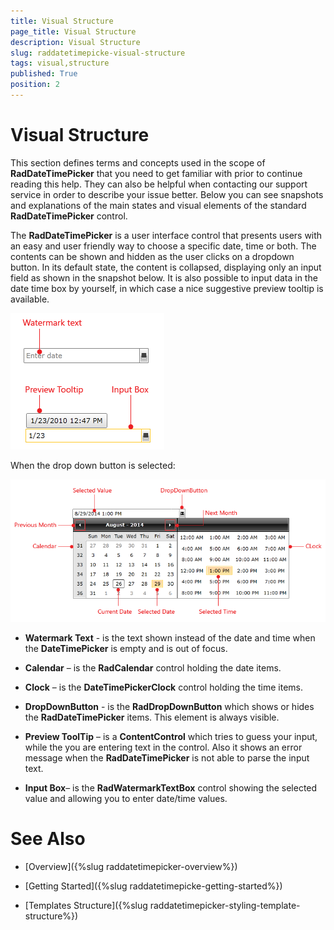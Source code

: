 ```yaml
---
title: Visual Structure
page_title: Visual Structure
description: Visual Structure
slug: raddatetimepicke-visual-structure
tags: visual,structure
published: True
position: 2
---
```


# Visual Structure

This section defines terms and concepts used in the scope of __RadDateTimePicker__ that you need to get familiar with prior to continue reading this help. They can also be helpful when contacting our support service in order to describe your issue better. Below you can see snapshots and explanations of the main states and visual elements of the standard __RadDateTimePicker__ control.        

The __RadDateTimePicker__ is a user interface control that presents users with an easy and user friendly way to choose a specific date, time or both. The contents can be shown and hidden as the user clicks on a dropdown button. In its default state, the content is collapsed, displaying only an input field as shown in the snapshot below. It is also possible to input data in the date time box by yourself, in which case a nice suggestive preview tooltip is available.        

![Rad Date Time Picker Visual Structure 03](images/RadDateTimePicker_Visual_Structure_03.png)

When the drop down button is selected:

![Rad Date Time Picker Visual Structure 04](images/RadDateTimePicker_Visual_Structure_04.png)

* __Watermark Text__ - is the text shown instead of the date and time when the __DateTimePicker__ is empty and is out of focus.

* __Calendar__ – is the __RadCalendar__ control holding the date items.

* __Clock__ – is the __DateTimePickerClock__ control holding the time items.

* __DropDownButton__ - is the __RadDropDownButton__ which shows or hides the __RadDateTimePicker__ items. This element is always visible.

* __Preview ToolTip__ – is a __ContentControl__ which tries to guess your input, while the you are entering text in the control. Also it shows an error message when the __RadDateTimePicker__ is not able to parse the input text.

* __Input Box__– is the __RadWatermarkTextBox__ control showing the selected value and allowing you to enter date/time values.

# See Also

 * [Overview]({%slug raddatetimepicker-overview%})

 * [Getting Started]({%slug raddatetimepicke-getting-started%})

 * [Templates Structure]({%slug raddatetimepicker-styling-template-structure%})

